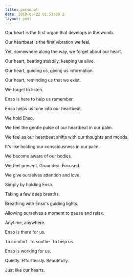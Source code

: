 ```yaml
---
title: personal
date: 2018-05-22 01:53:00 Z
layout: post
---
```


Our heart is the first organ that develops in the womb.

Our heartbeat is the first vibration we feel.

Yet, somewhere along the way, we forget about our heart. 

Our heart, beating steadily, keeping us alive. 

Our heart, guiding us, giving us information.

Our heart, reminding us that we exist. 

We forget to listen.

Enso is here to help us remember. 

Enso helps us tune into our heartbeat. 

We hold Enso.

We feel the gentle pulse of our heartbeat in our palm.

We feel as our heartbeat shifts with our thoughts and moods.

It's like holding our consciousness in our palm.

We become aware of our bodies. 

We feel present. Grounded. Focused. 

We give ourselves attention and love. 

Simply by holding Enso. 

Taking a few deep breaths. 

Breathing with Enso's guiding lights.

Allowing ourselves a moment to pause and relax. 

Anytime, anywhere.

Enso is there for us. 

To comfort. To soothe. To help us.

Enso is working for us. 

Quietly. Effortlessly. Beautifully. 

Just like our hearts.
